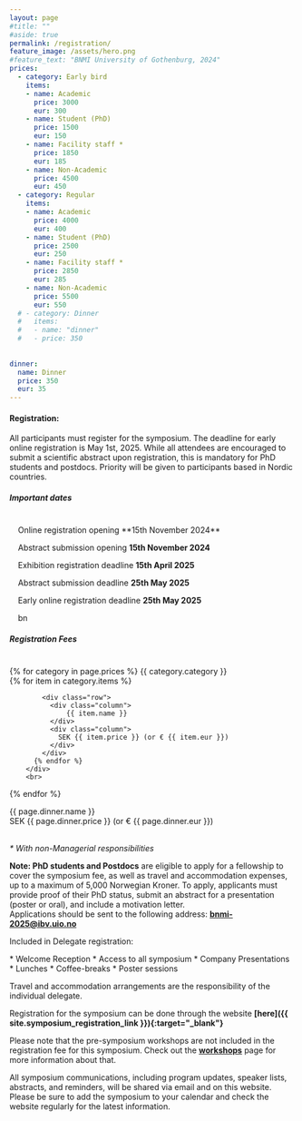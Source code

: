 ```yaml
---
layout: page
#title: ""
#aside: true
permalink: /registration/
feature_image: /assets/hero.png
#feature_text: "BNMI University of Gothenburg, 2024"
prices:
  - category: Early bird
    items:
    - name: Academic
      price: 3000
      eur: 300
    - name: Student (PhD)
      price: 1500
      eur: 150
    - name: Facility staff *
      price: 1850 
      eur: 185
    - name: Non-Academic
      price: 4500
      eur: 450
  - category: Regular
    items:
    - name: Academic
      price: 4000
      eur: 400
    - name: Student (PhD)
      price: 2500
      eur: 250
    - name: Facility staff *
      price: 2850 
      eur: 285
    - name: Non-Academic
      price: 5500
      eur: 550
  # - category: Dinner
  #   items:
  #   - name: "dinner"
  #   - price: 350
    
       
dinner:
  name: Dinner
  price: 350
  eur: 35
---
```



<h4>Registration:</h4>

<p>
All participants must register for the symposium. The deadline for early online registration is May 1st, 2025. While all attendees are encouraged to submit a scientific abstract upon registration, this is mandatory for PhD students and postdocs. Priority will be given to participants based in Nordic countries.
</p>

<h5>Important dates</h5>


<div class="bullet-div" markdown="1" style="padding-left: 15px;">
<br>
Online registration opening **15th November 2024**

Abstract submission opening **15th November 2024**

Exhibition registration deadline **15th April 2025**

Abstract submission deadline **25th May 2025**

Early online registration deadline **25th May 2025**

bn

</div>  

<h5>
Registration Fees</h5>

<br>
<div class="pricing-container">
  {% for category in page.prices %}
      <span class="word-text">
          {{ category.category }}
      </span>
      <div class="bullet-div">
          {% for item in category.items %}

            <div class="row">
              <div class="column">
                  {{ item.name }}
              </div>
              <div class="column">
                SEK {{ item.price }} (or € {{ item.eur }})
              </div>
            </div>
          {% endfor %}
        </div>    
        <br>
  {% endfor %}

  <div class="row">
    <div class="column">
        {{ page.dinner.name }}
    </div>
    <div class="column" style="flex: 45%;">
    SEK {{ page.dinner.price }} (or € {{ page.dinner.eur }})
    </div>
  </div> 

</div> 
<br/>

<i>* With non-Managerial responsibilities</i>

<b>Note: PhD students and Postdocs</b> are eligible to apply for a fellowship to cover the symposium fee, as well as travel and accommodation expenses, up to a maximum of 5,000 Norwegian Kroner. To apply, applicants must provide proof of their PhD status, submit an abstract for a presentation (poster or oral), and include a motivation letter.<br/>
Applications should be sent to the following address: <b>bnmi-2025@ibv.uio.no</b>

Included in Delegate registration:  
<div class="bullet-div" markdown="1">
* Welcome Reception
* Access to all symposium 
* Company Presentations
* Lunches 
* Coffee-breaks
* Poster sessions
</div>  

Travel and accommodation arrangements are the responsibility of the individual delegate.

Registration for the symposium can be done through the website <b>[here]({{ site.symposium_registration_link }}){:target="_blank"}</b>

Please note that the pre-symposium workshops are not included in the registration fee for this symposium. Check out the **[workshops]({{site.baseurl}}/workshops)** page for more information about that.

All symposium communications, including program updates, speaker lists, abstracts, and reminders, will be shared via email and on this website. Please be sure to add the symposium to your calendar and check the website regularly for the latest information.
